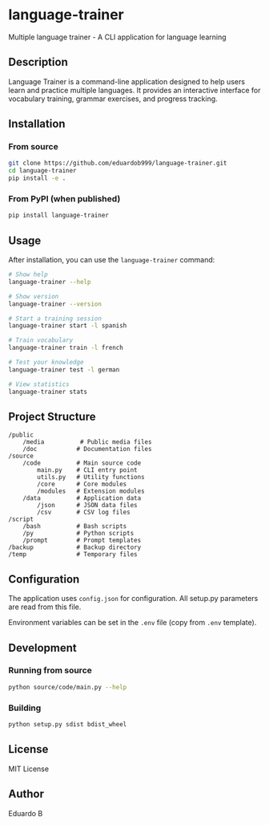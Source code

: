 # language-trainer

Multiple language trainer - A CLI application for language learning

## Description

Language Trainer is a command-line application designed to help users learn and practice multiple languages. It provides an interactive interface for vocabulary training, grammar exercises, and progress tracking.

## Installation

### From source

```bash
git clone https://github.com/eduardob999/language-trainer.git
cd language-trainer
pip install -e .
```

### From PyPI (when published)

```bash
pip install language-trainer
```

## Usage

After installation, you can use the `language-trainer` command:

```bash
# Show help
language-trainer --help

# Show version
language-trainer --version

# Start a training session
language-trainer start -l spanish

# Train vocabulary
language-trainer train -l french

# Test your knowledge
language-trainer test -l german

# View statistics
language-trainer stats
```

## Project Structure

```
/public
    /media          # Public media files
    /doc           # Documentation files
/source
    /code          # Main source code
        main.py    # CLI entry point
        utils.py   # Utility functions
        /core      # Core modules
        /modules   # Extension modules
    /data          # Application data
        /json      # JSON data files
        /csv       # CSV log files
/script
    /bash          # Bash scripts
    /py            # Python scripts
    /prompt        # Prompt templates
/backup            # Backup directory
/temp              # Temporary files
```

## Configuration

The application uses `config.json` for configuration. All setup.py parameters are read from this file.

Environment variables can be set in the `.env` file (copy from `.env` template).

## Development

### Running from source

```bash
python source/code/main.py --help
```

### Building

```bash
python setup.py sdist bdist_wheel
```

## License

MIT License

## Author

Eduardo B

